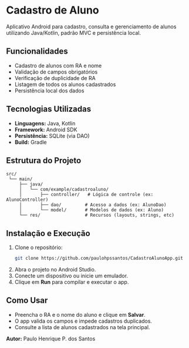 # Cadastro de Aluno

Aplicativo Android para cadastro, consulta e gerenciamento de alunos utilizando Java/Kotlin, padrão MVC e persistência local.

## Funcionalidades

- Cadastro de alunos com RA e nome
- Validação de campos obrigatórios
- Verificação de duplicidade de RA
- Listagem de todos os alunos cadastrados
- Persistência local dos dados

## Tecnologias Utilizadas

- **Linguagens:** Java, Kotlin
- **Framework:** Android SDK
- **Persistência:** SQLite (via DAO)
- **Build:** Gradle

## Estrutura do Projeto
```
src/
 └── main/
     ├── java/
     │   └── com/example/cadastroaluno/
     │       ├── controller/   # Lógica de controle (ex: AlunoController)
     │       ├── dao/         # Acesso a dados (ex: AlunoDao)
     │       └── model/       # Modelos de dados (ex: Aluno)
     └── res/                 # Recursos (layouts, strings, etc)
```

## Instalação e Execução

1. Clone o repositório:
    ```bash
    git clone https://github.com/paulohpssantos/CadastroAlunoApp.git

2. Abra o projeto no Android Studio.
3. Conecte um dispositivo ou inicie um emulador.
4. Clique em **Run** para compilar e executar o app.

## Como Usar

- Preencha o RA e o nome do aluno e clique em **Salvar**.
- O app valida os campos e impede cadastros duplicados.
- Consulte a lista de alunos cadastrados na tela principal.

**Autor:** Paulo Henrique P. dos Santos  
